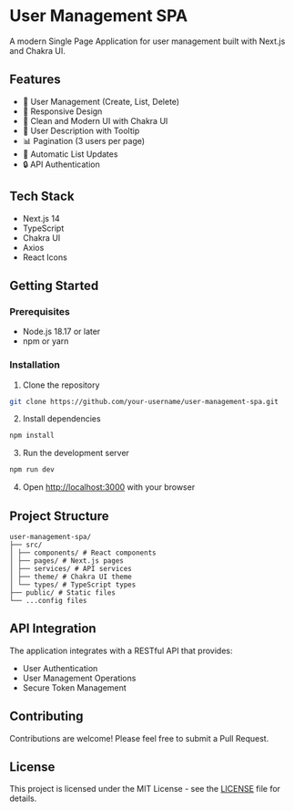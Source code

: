 # User Management SPA

A modern Single Page Application for user management built with Next.js and Chakra UI.

## Features

- 👥 User Management (Create, List, Delete)
- 📱 Responsive Design
- 🎨 Clean and Modern UI with Chakra UI
- 📝 User Description with Tooltip
- 📊 Pagination (3 users per page)
- 🔄 Automatic List Updates
- 🔒 API Authentication

## Tech Stack

- Next.js 14
- TypeScript
- Chakra UI
- Axios
- React Icons

## Getting Started

### Prerequisites

- Node.js 18.17 or later
- npm or yarn

### Installation

1. Clone the repository

```bash
git clone https://github.com/your-username/user-management-spa.git
```

2. Install dependencies

```bash
npm install
```

3. Run the development server

```bash
npm run dev
```

4. Open [http://localhost:3000](http://localhost:3000) with your browser

## Project Structure

```
user-management-spa/
├── src/
│ ├── components/ # React components
│ ├── pages/ # Next.js pages
│ ├── services/ # API services
│ ├── theme/ # Chakra UI theme
│ └── types/ # TypeScript types
├── public/ # Static files
└── ...config files
```

## API Integration

The application integrates with a RESTful API that provides:

- User Authentication
- User Management Operations
- Secure Token Management

## Contributing

Contributions are welcome! Please feel free to submit a Pull Request.

## License

This project is licensed under the MIT License - see the [LICENSE](LICENSE) file for details.
